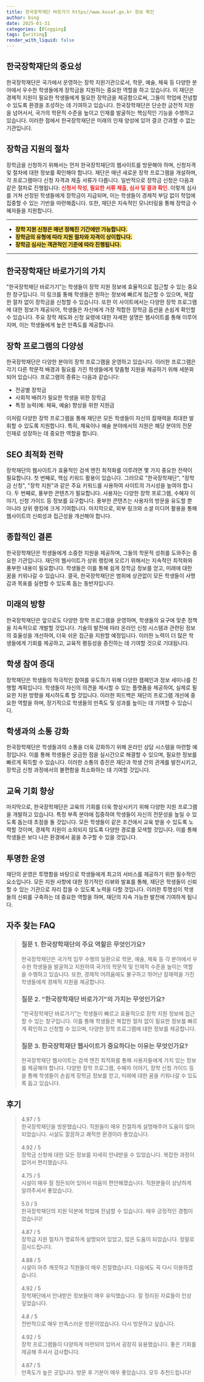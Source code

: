 ```yaml
---
title: 한국장학재단 바로가기 https//www.kosaf.go.kr 정보 확인
author: bing
date: 2025-01-31
categories: [Blogging]
tags: [writing]
render_with_liquid: false
---
```



<h2 id='한국장학재단의 중요성'>한국장학재단의 중요성</h2>

<p>한국장학재단은 국가에서 운영하는 장학 지원기관으로서, 학문, 예술, 체육 등 다양한 분야에서 우수한 학생들에게 장학금을 지원하는 중요한 역할을 하고 있습니다. 이 재단은 경제적 지원이 필요한 학생들에게 필요한 장학금을 제공함으로써, 그들이 학업에 전념할 수 있도록 환경을 조성하는 데 기여하고 있습니다. 한국장학재단은 단순한 금전적 지원을 넘어서서, 국가의 학문적 수준을 높이고 인재를 발굴하는 핵심적인 기능을 수행하고 있습니다. 이러한 점에서 한국장학재단은 미래의 인재 양성에 있어 결코 간과할 수 없는 기관입니다.</p>

<h2 id='장학금 지원의 절차'>장학금 지원의 절차</h2>

<p>장학금을 신청하기 위해서는 먼저 한국장학재단의 웹사이트를 방문해야 하며, 신청자격 및 절차에 대한 정보를 확인해야 합니다. 재단은 매년 새로운 장학 프로그램을 개설하며, 각 프로그램마다 신청 자격과 제출 서류가 다릅니다. 일반적으로 장학금 신청은 다음과 같은 절차로 진행됩니다: <b><span style="color: #ee2323;">신청서 작성, 필요한 서류 제출, 심사 및 결과 확인</span></b>. 이렇게 심사를 거쳐 선정된 학생들에게 장학금이 지급되며, 이는 학생들이 경제적 부담 없이 학업에 집중할 수 있는 기반을 마련해줍니다. 또한, 재단은 지속적인 모니터링을 통해 장학금 수혜자들을 지원합니다.</p>

<hr />

<ul>
    <li><b><span style="background-color: #ffe066;">장학 지원 신청은 매년 정해진 기간에만 가능합니다.</span></b></li>
    <li><b><span style="background-color: #ffe066;">장학금의 유형에 따라 지원 절차와 자격이 상이합니다.</span></b></li>
    <li><b><span style="background-color: #ffe066;">장학금 심사는 객관적인 기준에 따라 진행됩니다.</span></b></li>
</ul>

<hr />

<h2 id='한국장학재단 바로가기의 가치'>한국장학재단 바로가기의 가치</h2>

<p>"한국장학재단 바로가기"는 학생들이 장학 지원 정보에 효율적으로 접근할 수 있는 중요한 창구입니다. 이 링크를 통해 학생들은 원하는 정보에 빠르게 접근할 수 있으며, 복잡한 절차 없이 장학금을 신청할 수 있습니다. 또한 이 사이트에서는 다양한 장학 프로그램에 대한 정보가 제공되어, 학생들은 자신에게 가장 적합한 장학금 옵션을 손쉽게 확인할 수 있습니다. 주요 장학 제도와 신청 요령에 대한 자세한 설명은 웹사이트를 통해 이루어지며, 이는 학생들에게 높은 만족도를 제공합니다.</p>

<h2 id='장학 프로그램의 다양성'>장학 프로그램의 다양성</h2>

<p>한국장학재단은 다양한 분야의 장학 프로그램을 운영하고 있습니다. 이러한 프로그램은 각기 다른 학문적 배경과 필요를 가진 학생들에게 맞춤형 지원을 제공하기 위해 세분화되어 있습니다. 프로그램의 종류는 다음과 같습니다:</p>

<ul>
    <li>전공별 장학금</li>
    <li>사회적 배려가 필요한 학생을 위한 장학금</li>
    <li>특정 능력(예: 체육, 예술) 향상을 위한 지원금</li>
</ul>

<p>이처럼 다양한 장학 프로그램을 통해 재단은 모든 학생들이 자신의 잠재력을 최대한 발휘할 수 있도록 지원합니다. 특히, 체육이나 예술 분야에서의 지원은 해당 분야의 전문 인재로 성장하는 데 중요한 역할을 합니다.</p>

<h2 id='SEO 최적화 전략'>SEO 최적화 전략</h2>

<p>장학재단의 웹사이트가 효율적인 검색 엔진 최적화를 이루려면 몇 가지 중요한 전략이 필요합니다. 첫 번째로, 핵심 키워드 활용이 있습니다. 
그러므로 "한국장학재단", "장학금 신청", "장학 지원"과 같은 주요 키워드를 사용하여 사이트의 가시성을 높여야 합니다. 두 번째로, 풍부한 콘텐츠가 필요합니다. 사용자는 다양한 장학 프로그램, 수혜자 이야기, 신청 가이드 등 정보를 요구합니다. 풍부한 콘텐츠는 사용자의 방문을 유도할 뿐 아니라 상위 랭킹에 크게 기여합니다. 마지막으로, 외부 링크와 소셜 미디어 활용을 통해 웹사이트의 신뢰성과 접근성을 개선해야 합니다.</p>

<h2 id='종합적인 결론'>종합적인 결론</h2>

<p>한국장학재단은 학생들에게 소중한 지원을 제공하며, 그들의 학문적 성취를 도와주는 중요한 기관입니다. 재단의 웹사이트가 상위 랭킹에 오르기 위해서는 지속적인 최적화와 풍부한 내용이 필요합니다. 학생들은 이를 통해 쉽게 장학금 정보를 얻고, 미래에 대한 꿈을 키워나갈 수 있습니다. 결국, 한국장학재단은 범위에 상관없이 모든 학생들이 사명감과 목표를 실현할 수 있도록 돕는 동반자입니다.</p>

<h2 id='미래의 방향'>미래의 방향</h2>

<p>한국장학재단은 앞으로도 다양한 장학 프로그램을 운영하며, 학생들의 요구에 맞춘 정책을 지속적으로 개발할 것입니다. 기술의 발전에 따라 온라인 신청 시스템과 관련된 정보의 효율성을 개선하여, 더욱 쉬운 접근을 지원할 예정입니다. 이러한 노력이 더 많은 학생들에게 기회를 제공하고, 교육적 평등성을 증진하는 데 기여할 것으로 기대됩니다.</p>

<h2 id='학생 참여 증대'>학생 참여 증대</h2>

<p>장학재단은 학생들의 적극적인 참여를 유도하기 위해 다양한 캠페인과 정보 세미나를 진행할 계획입니다. 학생들이 자신의 의견을 제시할 수 있는 플랫폼을 제공하여, 실제로 필요한 지원 방향을 제시하도록 할 것입니다. 이러한 피드백은 재단의 프로그램 개선에 중요한 역할을 하며, 장기적으로 학생들의 만족도 및 성과를 높이는 데 기여할 수 있습니다.</p>

<h2 id='학생과의 소통 강화'>학생과의 소통 강화</h2>

<p>한국장학재단은 학생들과의 소통을 더욱 강화하기 위해 온라인 상담 시스템을 마련할 예정입니다. 이를 통해 학생들은 궁금한 점을 실시간으로 해결할 수 있으며, 필요한 정보를 빠르게 획득할 수 있습니다. 이러한 소통의 증진은 재단과 학생 간의 관계를 발전시키고, 장학금 신청 과정에서의 불편함을 최소화하는 데 기여할 것입니다.</p>

<h2 id='교육 기회 향상'>교육 기회 향상</h2>

<p>마지막으로, 한국장학재단은 교육의 기회를 더욱 향상시키기 위해 다양한 지원 프로그램을 개발하고 있습니다. 특정 부족 분야에 집중하여 학생들이 자신의 전문성을 높일 수 있도록 돕는데 초점을 둘 것입니다. 모든 학생들이 같은 조건에서 교육 받을 수 있도록 노력할 것이며, 경제적 지원이 소외되지 않도록 다양한 경로를 모색할 것입니다. 이를 통해 학생들은 보다 나은 환경에서 꿈을 추구할 수 있을 것입니다.</p>

<h2 id='투명한 운영'>투명한 운영</h2>

<p>재단의 운영은 투명함을 바탕으로 학생들에게 최고의 서비스를 제공하기 위한 필수적인 요소입니다. 모든 지원 사항에 대한 정기적인 리뷰와 발표를 통해, 재단은 학생들이 신뢰할 수 있는 기관으로 자리 잡을 수 있도록 노력을 다할 것입니다. 이러한 투명성이 학생들의 신뢰를 구축하는 데 중요한 역할을 하며, 재단의 지속 가능한 발전에 기여하게 됩니다.</p>


<h2 id='자주_찾는_FAQ'>자주 찾는 FAQ</h2>
<div itemscope="" itemtype="https://schema.org/FAQPage"> 
<blockquote> 
<div itemscope="" itemprop="mainEntity" itemtype="https://schema.org/Question"> 
<h3 itemprop="name">질문 1. 한국장학재단의 주요 역할은 무엇인가요?</h3> 
<div itemscope="" itemprop="acceptedAnswer" itemtype="https://schema.org/Answer"> 
<span itemprop="text"> 
<p>한국장학재단은 국가적 임무 수행의 일환으로 학문, 예술, 체육 등 각 분야에서 우수한 학생들을 발굴하고 지원하여 국가의 학문적 및 인재적 수준을 높이는 역할을 수행하고 있습니다. 또한, 경제적 어려움에도 불구하고 뛰어난 잠재력을 가진 학생들에게 경제적 지원을 제공합니다.</p> 
</span> 
</div> 
</div> 

<div itemscope="" itemprop="mainEntity" itemtype="https://schema.org/Question"> 
<h3 itemprop="name">질문 2. "한국장학재단 바로가기"의 가치는 무엇인가요?</h3> 
<div itemscope="" itemprop="acceptedAnswer" itemtype="https://schema.org/Answer"> 
<span itemprop="text"> 
<p>"한국장학재단 바로가기"는 학생들이 빠르고 효율적으로 장학 지원 정보에 접근할 수 있는 창구입니다. 이를 통해 학생들은 복잡한 절차 없이 필요한 정보를 빠르게 확인하고 신청할 수 있으며, 다양한 장학 프로그램에 대한 정보를 제공합니다.</p> 
</span> 
</div> 
</div> 

<div itemscope="" itemprop="mainEntity" itemtype="https://schema.org/Question"> 
<h3 itemprop="name">질문 3. 한국장학재단 웹사이트가 중요하다는 이유는 무엇인가요?</h3> 
<div itemscope="" itemprop="acceptedAnswer" itemtype="https://schema.org/Answer"> 
<span itemprop="text"> 
<p>한국장학재단 웹사이트는 검색 엔진 최적화를 통해 사용자들에게 가치 있는 정보를 제공해야 합니다. 다양한 장학 프로그램, 수혜자 이야기, 장학 신청 가이드 등을 통해 학생들이 손쉽게 장학금 정보를 얻고, 미래에 대한 꿈을 키워나갈 수 있도록 돕고 있습니다.</p> 
</span> 
</div> 
</div> 

</blockquote> 
</div>
<h2 id='후기'>후기</h2>
<div itemscope itemtype="https://schema.org/Product">
  <blockquote>
  <div itemprop="review" itemscope itemtype="https://schema.org/Review">
      <div itemprop="reviewRating" itemscope itemtype="https://schema.org/Rating"> <span itemprop="ratingValue">4.97</span> / <span itemprop="bestRating">5</span> </div>
      <span itemprop="reviewBody">한국장학재단을 방문했습니다. 직원들이 매우 친절하게 설명해주어 도움이 많이 되었습니다. 시설도 깔끔하고 쾌적한 환경이라 좋았습니다.</span>
  </div>
  <br>
  <div itemprop="review" itemscope itemtype="https://schema.org/Review">
      <div itemprop="reviewRating" itemscope itemtype="https://schema.org/Rating"> <span itemprop="ratingValue">4.92</span> / <span itemprop="bestRating">5</span> </div>
      <span itemprop="reviewBody">장학금 신청에 대한 모든 정보를 자세히 안내받을 수 있었습니다. 복잡한 과정이 없어서 편리했습니다.</span>
  </div>
  <br>
  <div itemprop="review" itemscope itemtype="https://schema.org/Review">
      <div itemprop="reviewRating" itemscope itemtype="https://schema.org/Rating"> <span itemprop="ratingValue">4.75</span> / <span itemprop="bestRating">5</span> </div>
      <span itemprop="reviewBody">시설이 매우 잘 정돈되어 있어서 마음이 편안해졌습니다. 직원분들이 상냥하게 알려주셔서 좋았습니다.</span>
  </div>
  <br>
  <div itemprop="review" itemscope itemtype="https://schema.org/Review">
      <div itemprop="reviewRating" itemscope itemtype="https://schema.org/Rating"> <span itemprop="ratingValue">5.0</span> / <span itemprop="bestRating">5</span> </div>
      <span itemprop="reviewBody">한국장학재단의 지원 덕분에 학업에 전념할 수 있습니다. 매우 긍정적인 경험이었습니다!</span>
  </div>
  <br>
  <div itemprop="review" itemscope itemtype="https://schema.org/Review">
      <div itemprop="reviewRating" itemscope itemtype="https://schema.org/Rating"> <span itemprop="ratingValue">4.87</span> / <span itemprop="bestRating">5</span> </div>
      <span itemprop="reviewBody">장학금 지원 절차가 명료하게 설명되어 있었고, 많은 도움이 되었습니다. 정말로 감사드립니다.</span>
  </div>
  <br>
  <div itemprop="review" itemscope itemtype="https://schema.org/Review">
      <div itemprop="reviewRating" itemscope itemtype="https://schema.org/Rating"> <span itemprop="ratingValue">4.88</span> / <span itemprop="bestRating">5</span> </div>
      <span itemprop="reviewBody">시설이 아주 깨끗하고 직원들이 매우 친절했습니다. 다음에도 꼭 다시 이용하겠습니다.</span>
  </div>
  <br>
  <div itemprop="review" itemscope itemtype="https://schema.org/Review">
      <div itemprop="reviewRating" itemscope itemtype="https://schema.org/Rating"> <span itemprop="ratingValue">4.92</span> / <span itemprop="bestRating">5</span> </div>
      <span itemprop="reviewBody">장학재단에서 안내받은 정보들이 매우 유익했습니다. 잘 정리된 자료들이 인상 깊었습니다.</span>
  </div>
  <br>
  <div itemprop="review" itemscope itemtype="https://schema.org/Review">
      <div itemprop="reviewRating" itemscope itemtype="https://schema.org/Rating"> <span itemprop="ratingValue">4.8</span> / <span itemprop="bestRating">5</span> </div>
      <span itemprop="reviewBody">전반적으로 매우 만족스러운 방문이었습니다. 다시 방문하고 싶습니다.</span>
  </div>
  <br>
  <div itemprop="review" itemscope itemtype="https://schema.org/Review">
      <div itemprop="reviewRating" itemscope itemtype="https://schema.org/Rating"> <span itemprop="ratingValue">4.92</span> / <span itemprop="bestRating">5</span> </div>
      <span itemprop="reviewBody">장학 프로그램들이 다양하게 마련되어 있어서 굉장히 유용했습니다. 좋은 기회를 제공해 주셔서 감사합니다.</span>
  </div>
  <br>
  <div itemprop="review" itemscope itemtype="https://schema.org/Review">
      <div itemprop="reviewRating" itemscope itemtype="https://schema.org/Rating"> <span itemprop="ratingValue">4.87</span> / <span itemprop="bestRating">5</span> </div>
      <span itemprop="reviewBody">만족도가 높은 곳입니다. 방문 후 기분이 매우 좋았습니다. 모두 추천드립니다!</span>
  </div>
  </blockquote>
</div>
